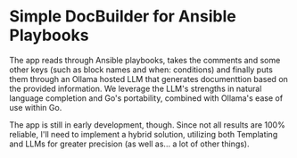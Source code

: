 # Simple DocBuilder for Ansible Playbooks

The app reads through Ansible playbooks, takes the comments and some other keys (such as block names and when: conditions) and finally puts them through an Ollama hosted LLM that generates documenttion based on the provided information.
We leverage the LLM's strengths in natural language completion and Go's portability, combined with Ollama's ease of use within Go. 

The app is still in early development, though. Since not all results are 100% reliable, I'll need to implement a hybrid solution, utilizing both Templating and LLMs for greater precision (as well as... a lot of other things). 


